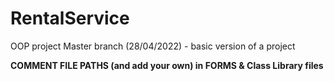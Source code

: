 # RentalService
OOP project
Master branch (28/04/2022) - basic version of a project

**COMMENT FILE PATHS (and add your own) in FORMS & Class Library files**
